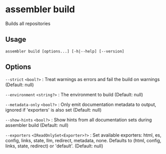 # assembler build

Builds all repositories

## Usage

```
assembler build [options...] [-h|--help] [--version]
```

## Options

`--strict` `<bool?>`
:   Treat warnings as errors and fail the build on warnings (Default:   null)

`--environment` `<string?>`
:   The environment to build (Default:   null)

`--metadata-only` `<bool?>`
:   Only emit documentation metadata to output, ignored if 'exporters' is also set (Default:   null)

`--show-hints` `<bool?>`
:   Show hints from all documentation sets during assembler build (Default:   null)

`--exporters` `<IReadOnlySet<Exporter>?>`
:   Set available exporters:   html, es, config, links, state, llm, redirect, metadata, none. Defaults to (html, config, links, state, redirect) or 'default'. (Default:   null)